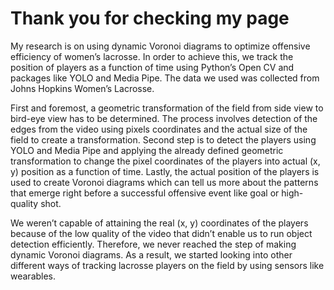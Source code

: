 # Thank you for checking my page

My research is on using dynamic Voronoi diagrams to optimize offensive efficiency of women’s lacrosse. In order to achieve this, we track the position of players as a function of time using Python’s Open CV and packages like YOLO and Media Pipe. The data we used was collected from Johns Hopkins Women’s Lacrosse. 

First and foremost, a geometric transformation of the field from side view to bird-eye view has to be determined. The process involves detection of the edges from the video using pixels coordinates and the actual size of the field to create a transformation. Second step is to detect the players using YOLO and Media Pipe and applying the already defined geometric transformation to change the pixel coordinates of the players into actual (x, y) position as a function of time. Lastly, the actual position of the players is used to create Voronoi diagrams which can tell us more about the patterns that emerge right before a successful offensive event like goal or high-quality shot.

We weren’t capable of attaining the real (x, y) coordinates of the players because of the low quality of the video that didn’t enable us to run object detection efficiently. Therefore, we never reached the step of making dynamic Voronoi diagrams. As a result, we started looking into other different ways of tracking lacrosse players on the field by using sensors like wearables.
